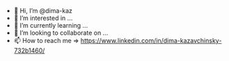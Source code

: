 - 👋 Hi, I’m @dima-kaz
- 👀 I’m interested in ...
- 🌱 I’m currently learning ...
- 💞️ I’m looking to collaborate on ...
- 📫 How to reach me => https://www.linkedin.com/in/dima-kazavchinsky-732b1460/

<!---
dima-kaz/dima-kaz is a ✨ special ✨ repository because its `README.md` (this file) appears on your GitHub profile.
You can click the Preview link to take a look at your changes.
--->
